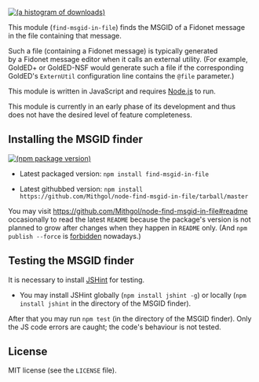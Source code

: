 [![(a histogram of downloads)](https://nodei.co/npm-dl/find-msgid-in-file.png?height=3)](https://npmjs.org/package/find-msgid-in-file)

This module (`find-msgid-in-file`) finds the MSGID of a Fidonet message in the file containing that message.

Such a file (containing a Fidonet message) is typically generated by a Fidonet message editor when it calls an external utility. (For example, GoldED+ or GoldED-NSF would generate such a file if the corresponding GoldED's `ExternUtil` configuration line contains the `@file` parameter.)

This module is written in JavaScript and requires [Node.js](http://nodejs.org/) to run.

This module is currently in an early phase of its development and thus does not have the desired level of feature completeness.

## Installing the MSGID finder

[![(npm package version)](https://nodei.co/npm/find-msgid-in-file.png?downloads=true&downloadRank=true)](https://npmjs.org/package/find-msgid-in-file)

* Latest packaged version: `npm install find-msgid-in-file`

* Latest githubbed version: `npm install https://github.com/Mithgol/node-find-msgid-in-file/tarball/master`

You may visit https://github.com/Mithgol/node-find-msgid-in-file#readme occasionally to read the latest `README` because the package's version is not planned to grow after changes when they happen in `README` only. (And `npm publish --force` is [forbidden](http://blog.npmjs.org/post/77758351673/no-more-npm-publish-f) nowadays.)

## Testing the MSGID finder

It is necessary to install [JSHint](http://jshint.com/) for testing.

* You may install JSHint globally (`npm install jshint -g`) or locally (`npm install jshint` in the directory of the MSGID finder).

After that you may run `npm test` (in the directory of the MSGID finder). Only the JS code errors are caught; the code's behaviour is not tested.

## License

MIT license (see the `LICENSE` file).
